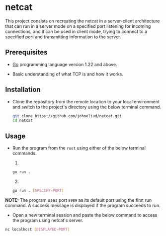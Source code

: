 # netcat

This project consists on recreating the netcat in a server-client architecture that can run in a server mode on a specified port listening for incoming connections, and it can be used in client mode, trying to connect to a specified port and transmitting information to the server.

## Prerequisites

- [Go](https://go.dev/doc/install) programming language version 1.22 and above.

- Basic understanding of what TCP is and how it works.

## Installation

- Clone the repository from the remote location to your local environment and switch to the project's directory using the below terminal command.
    ```bash
    git clone https://github.com/johneliud/netcat.git
    cd netcat
    ```

## Usage
- Run the program from the `root` using either of the below terminal commands.

    1.
    ```bash
    go run .
    ```

    2.
    ```bash
    go run . [SPECIFY-PORT]
    ```

**NOTE:** The program uses port `8989` as its default port using the first run command. A success message is displayed if the program succeeds to run.

- Open a new terminal session and paste the below command to access the program using netcat's server.
```bash
nc localhost [DISPLAYED-PORT]
```